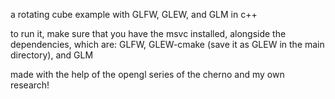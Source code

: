 a rotating cube example with GLFW, GLEW, and GLM in c++

to run it, make sure that you have the msvc installed, alongside the dependencies, which are: GLFW, GLEW-cmake (save it as GLEW in the main directory), and GLM 

made with the help of the opengl series of the cherno and my own research!
